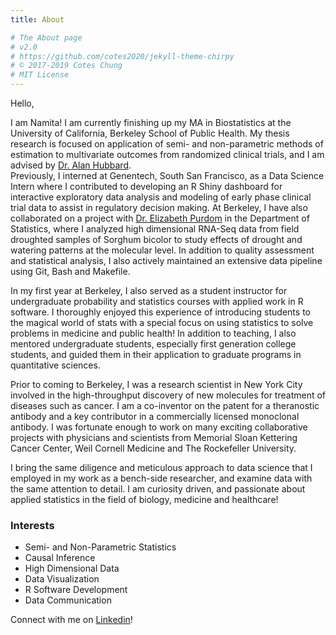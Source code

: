 ```yaml
---
title: About

# The About page
# v2.0
# https://github.com/cotes2020/jekyll-theme-chirpy
# © 2017-2019 Cotes Chung
# MIT License
---
```



Hello,  

I am Namita! I am currently finishing up my MA in Biostatistics at the University of California, Berkeley School of Public Health. My thesis research is focused on application of semi- and non-parametric methods of estimation to multivariate outcomes from randomized clinical trials, and I am advised by [Dr. Alan Hubbard](https://ahubb40.github.io/).     
Previously, I interned at Genentech, South San Francisco, as a Data Science Intern where I contributed to developing an R Shiny dashboard for interactive exploratory data analysis and modeling of early phase clinical trial data to assist in regulatory decision making. At Berkeley, I have also collaborated on a project with [Dr. Elizabeth Purdom](https://www.stat.berkeley.edu/~epurdom/index.html) in the Department of Statistics, where I analyzed high dimensional RNA-Seq data from field droughted samples of Sorghum bicolor to study effects of drought and watering patterns at the molecular level. In addition to quality assessment and statistical analysis, I also actively maintained an extensive data pipeline using Git, Bash and Makefile.   

In my first year at Berkeley, I also served as a student instructor for undergraduate probability and statistics courses with applied work in R software. I thoroughly enjoyed this experience of introducing students to the magical world of stats with a special focus on using statistics to solve problems in medicine and public health! In addition to teaching, I also mentored undergraduate students, especially first generation college students, and guided them in their application to graduate programs in quantitative sciences. 

Prior to coming to Berkeley, I was a research scientist in New York City involved in the high-throughput discovery of new molecules for treatment of diseases such as cancer. I am a co-inventor on the patent for a theranostic antibody and a key contributor in a commercially licensed monoclonal antibody. I was fortunate enough to work on many exciting collaborative projects with physicians and scientists from Memorial Sloan Kettering Cancer Center, Weil Cornell Medicine and The Rockefeller University.   

I bring the same diligence and meticulous approach to data science that I employed in my work as a bench-side researcher, and examine data with the same attention to detail. I am curiosity driven, and passionate about applied statistics in the field of biology, medicine and healthcare!

### Interests
* Semi- and Non-Parametric Statistics 
* Causal Inference 
* High Dimensional Data 
* Data Visualization 
* R Software Development 
* Data Communication 

Connect with me on [Linkedin](https://www.linkedin.com/in/namitatrikannad)!

